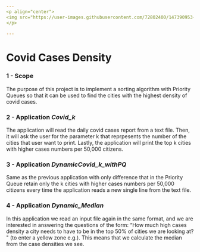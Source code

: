 ```yaml
---
<p align="center">
<img src="https://user-images.githubusercontent.com/72802400/147390953-1710cda5-3ec6-48bb-9e9a-545ed4f917ee.jpg" align="center"><img src="https://user-images.githubusercontent.com/72802400/147390801-6d7ec12e-b95a-4462-9816-05e6d87af24a.jpg" width ="90" height"100" align = "center">
</p>

---
```


# Covid Cases Density

### 1 - Scope
The purpose of this project is to implement a sorting algorithm with Priority Queues so that it can be used to find the cities with the highest density of covid
cases.

### 2 - Application *Covid_k*
The application will read the daily covid cases report from  a text file. Then, it will ask the user for the parameter k that reprpesents the number of the cities that user want to print. 
Lastly, the application will print the top k cities
with higher cases numbers per 50,000 citizens.

### 3 - Application *DynamicCovid_k_withPQ*
Same as the previous application with only difference that in the Priority Queue retain only the k cities with higher cases numbers per 50,000 citizens every time the application reads a new single line from the text file.

### 4 - Application *Dynamic_Median*
In this application we read an input file again in the same format, and we are interested in answering the questions of the form: “How much
high cases density a city needs to have to be in the top 50% of cities we are looking at? " (to enter a yellow zone e.g.). This means that we calculate the median from the case densities we see.
